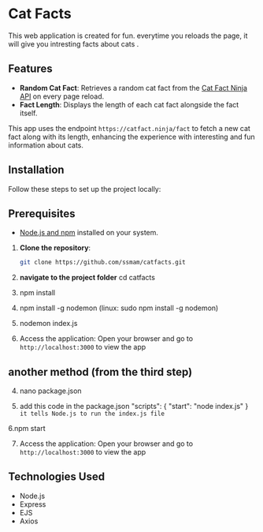 # Cat Facts 

This web application is created for fun. everytime you reloads the page, it will give you 
intresting facts about cats .


## Features

- **Random Cat Fact**: Retrieves a random cat fact from the [Cat Fact Ninja API](https://catfact.ninja) on every page reload.
- **Fact Length**: Displays the length of each cat fact alongside the fact itself.

This app uses the endpoint `https://catfact.ninja/fact` to fetch a new cat fact along with its length, enhancing the experience with interesting and fun information about cats.

## Installation

Follow these steps to set up the project locally:

## Prerequisites

- [Node.js and npm](https://nodejs.org/) installed on your system.
1. **Clone the repository**:
   ```bash
   git clone https://github.com/ssmam/catfacts.git

2. **navigate to the project folder**
   cd catfacts
 
3. npm install
 

4. npm install -g nodemon
   (linux: sudo npm install -g nodemon)
 
5. nodemon index.js

6. Access the application: Open your browser and go to `http://localhost:3000` to view the app
   

## another method (from the third step)

4. nano package.json

5.  add this code in the package.json
       "scripts": {
  "start": "node index.js"
    }
 `it tells Node.js to run the index.js file`

6.npm start

7. Access the application: Open your browser and go to `http://localhost:3000` to view the app

 ## Technologies Used
 - Node.js
 - Express
 - EJS
 - Axios









